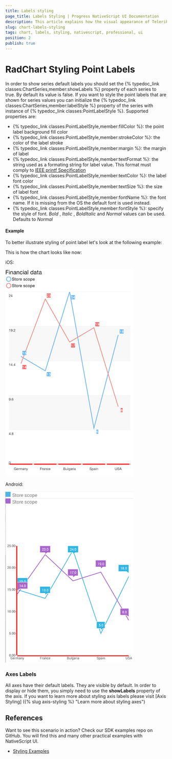 ```yaml
---
title: Labels styling
page_title: Labels Styling | Progress NativeScript UI Documentation
description: This article explains how the visual appearance of Telerik Chart's labels for NativeScript can be customized.
slug: chart-labels-styling
tags: chart, labels, styling, nativescript, professional, ui
position: 2
publish: true
---
```


# RadChart Styling Point Labels
In order to show series default labels you should set the {% typedoc_link classes:ChartSeries,member:showLabels %} property of each series to true. By default its value is false. If you want to style the point labels that are shown for series values you can initialize the {% typedoc_link classes:ChartSeries,member:labelStyle %} property of the series with instance of {% typedoc_link classes:PointLabelStyle %}.
Supported properties are: 
- {% typedoc_link classes:PointLabelStyle,member:fillColor %}: the point label background fill color 
- {% typedoc_link classes:PointLabelStyle,member:strokeColor %}: the color of the label stroke
- {% typedoc_link classes:PointLabelStyle,member:margin %}: the margin of label
- {% typedoc_link classes:PointLabelStyle,member:textFormat %}: the string used as a formating string for label value. This format must comply to [IEEE printf Specification](http://pubs.opengroup.org/onlinepubs/009695399/functions/printf.html)
- {% typedoc_link classes:PointLabelStyle,member:textColor %}: the label font color
- {% typedoc_link classes:PointLabelStyle,member:textSize %}: the size of label font 
- {% typedoc_link classes:PointLabelStyle,member:fontName %}: the font name. If it is missing from the OS the default font is used instead.
- {% typedoc_link classes:PointLabelStyle,member:fontStyle %}: specify the style of font. *Bold* , *Italic* , *BoldItalic* and *Normal* values can be used. Defaults to *Normal*

#### Example

To better illustrate styling of point label let's look at the following example:

<snippet id='labels-styling'/>

This is how the chart looks like now:

iOS:

![Axis styling](../../../img/ns_ui/labels_styling_ios.png "iOS")

Android:

![Axis styling](../../../img/ns_ui/labels_styling_android.png "Android")

### Axes Labels

All axes have their default labels. They are visible by default. In order to display or hide them, you simply need to use the **showLabels** property of the axis. If you want to learn more about styling axis labels please visit [Axis Styling] ({% slug axis-styling %} "Learn more about styling axes")

## References
Want to see this scenario in action?
Check our SDK examples repo on GitHub. You will find this and many other practical examples with NativeScript UI.

* [Styling Examples](https://github.com/telerik/nativescript-ui-samples/tree/master/chart/app/examples/styling)
